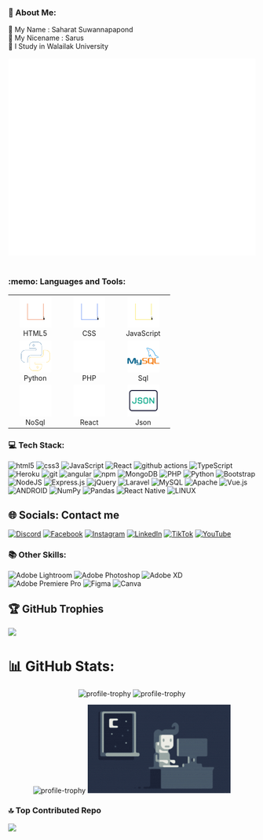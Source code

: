 <h3>💫 About Me:</h3>
📛 My Name : Saharat Suwannapapond<br>📖 My Nicename : Sarus<br>🏫 I Study in Walailak University<br>

<div align="center"><br>
	<a href="https://github.com/Sarus1997/Sarus1997/blame/main/hello.svg"><img src="hello.svg" width="800" height="400" alt="Click to see the source"></a><br>
</div><br>

<h3>:memo: Languages and Tools:</h3>

<table>
	<tr>
		<td align="center" width="96"><a href="https://www.w3schools.com/html/"><img src="icon/html-icon.svg" alt="icon" width="65" height="65" /></a>
	      <br>HTML5
	    </td>
		<td align="center" width="96"><a href="https://www.w3schools.com/html/"><img src="icon/css-icon.svg" alt="icon" width="65" height="65" /></a>
	      <br>CSS
	    </td>
		<td align="center" width="96"><a href="https://www.w3schools.com/js/"><img src="icon/js-icon.svg" alt="icon" width="65" height="65" /></a>
	      <br>JavaScript
	    </td>
	</tr>
	<tr>
		<td align="center" width="96"><a href="https://www.python.org/"><img src="icon/python-icon.svg" alt="icon" width="65" height="65" /></a>
	      <br>Python
	    </td>
		<td align="center" width="96"><a href="https://www.w3schools.com/php/"><img src="icon/php.gif" alt="icon" width="65" height="65" /></a>
	      <br>PHP
	    </td>
		<td align="center" width="96"><a href="https://www.w3schools.com/sql/"><img src="icon/mysql-icon.svg" alt="icon" width="65" height="65" /></a>
	      <br>Sql
	    </td>
	</tr>
	 <tr>
		<td align="center" width="96"><a href="https://www.mongodb.com/nosql-explained"><img src="icon/mongodb.gif" alt="icon" width="65" height="65" /></a>
	      <br>NoSql
		<td align="center" width="96"><a href="https://www.w3schools.com/html/"><img src="icon/react-icon.svg" alt="icon" width="65" height="65" /></a>
	      <br>React
	    </td>
		 <td align="center" width="96"><a href="https://www.w3schools.com/html/"><img src="icon/json1.gif" alt="icon" width="65" height="65" /></a>
	      <br>Json
	    </td>
	 </tr>



</table>


<h3>💻 Tech Stack:</h3>

<p>
	<img alt="html5" src="https://img.shields.io/badge/-HTML5-E34F26?style=flat-square&logo=html5&logoColor=white" height="24"/>
	<img alt="css3" src="https://img.shields.io/badge/CSS3-1572B6?style=for-the-badge&logo=css3&logoColor=white" height="24"/>
	<img alt="JavaScript" src="https://img.shields.io/badge/javascript-%23323330.svg?style=for-the-badge&logo=javascript&logoColor=%23F7DF1E" height="24"/>
	<img alt="React" src="https://img.shields.io/badge/-React-45b8d8?style=flat-square&logo=react&logoColor=white" height="24"/>
	<img alt="github actions" src="https://img.shields.io/badge/-Github_Actions-2088FF?style=flat-square&logo=github-actions&logoColor=white" height="24"/>
	<img alt="TypeScript" src="https://img.shields.io/badge/-TypeScript-007ACC?style=flat-square&logo=typescript&logoColor=white" height="24"/>
	<img alt="Heroku" src="https://img.shields.io/badge/-Heroku-430098?style=flat-square&logo=heroku&logoColor=white" height="24"/>
	<img alt="git" src="https://img.shields.io/badge/-Git-F05032?style=flat-square&logo=git&logoColor=white" height="24"/>
	<img alt="angular" src="https://img.shields.io/badge/-Angular-DD0031?style=flat-square&logo=angular&logoColor=white" height="24"/>
	<img alt="npm" src="https://img.shields.io/badge/-NPM-CB3837?style=flat-square&logo=npm&logoColor=white" height="24"/>
	<img alt="MongoDB" src="https://img.shields.io/badge/-MongoDB-13aa52?style=flat-square&logo=mongodb&logoColor=white" height="24"/>
	<img alt="PHP" src="https://img.shields.io/badge/php-%23777BB4.svg?style=for-the-badge&logo=php&logoColor=white" height="24"/>
	<img alt="Python" src="https://img.shields.io/badge/python-3670A0?style=for-the-badge&logo=python&logoColor=ffdd54" height="24"/>
	<img alt="Bootstrap" src="https://img.shields.io/badge/bootstrap-%23563D7C.svg?style=for-the-badge&logo=bootstrap&logoColor=white" height="24"/>
	<img alt="NodeJS" src="https://img.shields.io/badge/node.js-6DA55F?style=for-the-badge&logo=node.js&logoColor=white" height="24"/>
	<img alt="Express.js" src="https://img.shields.io/badge/express.js-%23404d59.svg?style=for-the-badge&logo=express&logoColor=%2361DAFB" height="24"/>
	<img alt="jQuery" src="https://img.shields.io/badge/jquery-%230769AD.svg?style=for-the-badge&logo=jquery&logoColor=white" height="24"/>
	<img alt="Laravel" src="https://img.shields.io/badge/laravel-%23FF2D20.svg?style=for-the-badge&logo=laravel&logoColor=white" height="24"/>
	<img alt="MySQL" src="https://img.shields.io/badge/mysql-%2300f.svg?style=for-the-badge&logo=mysql&logoColor=white" height="24"/>
	<img alt="Apache" src="https://img.shields.io/badge/apache-%23D42029.svg?style=for-the-badge&logo=apache&logoColor=white" height="24"/>
	<img alt="Vue.js" src="https://img.shields.io/badge/vuejs-%2335495e.svg?style=for-the-badge&logo=vuedotjs&logoColor=%234FC08D" height="24"/>
	<img alt="ANDROID" src="https://img.shields.io/badge/android-%2320232a.svg?style=for-the-badge&logo=android&logoColor=%a4c639" height="24"/>
	<img alt="NumPy" src="https://img.shields.io/badge/numpy-%23013243.svg?style=for-the-badge&logo=numpy&logoColor=white" height="24"/>
	<img alt="Pandas" src="https://img.shields.io/badge/pandas-%23150458.svg?style=for-the-badge&logo=pandas&logoColor=white" height="24"/>
	<img alt="React Native" src="https://img.shields.io/badge/react_native-%2320232a.svg?style=for-the-badge&logo=react&logoColor=%2361DAFB" height="24"/>
	<img alt="LINUX" src="https://img.shields.io/badge/Linux-FCC624?style=for-the-badge&logo=linux&logoColor=black" height="24"/>
</p>


## 🌐 Socials: Contact me

[![Discord](https://img.shields.io/badge/Discord-%237289DA.svg?logo=discord&logoColor=white)](https://discord.gg/#3541)
[![Facebook](https://img.shields.io/badge/Facebook-%231877F2.svg?logo=Facebook&logoColor=white)](https://facebook.com/saharat.suwannapapond.7)
[![Instagram](https://img.shields.io/badge/Instagram-%23E4405F.svg?logo=Instagram&logoColor=white)](https://instagram.com/sr_sarus_/?next=%2Fsr_sarus_%2F)
[![LinkedIn](https://img.shields.io/badge/LinkedIn-%230077B5.svg?logo=linkedin&logoColor=white)](https://linkedin.com/in/saharat-sarus/)
[![TikTok](https://img.shields.io/badge/TikTok-%23000000.svg?logo=TikTok&logoColor=white)](https://tiktok.com/@sarus_ss)
[![YouTube](https://img.shields.io/badge/YouTube-%23FF0000.svg?logo=YouTube&logoColor=white)](https://youtube.com/@sr_sarus)

<h3>📚 Other Skills:</h3>

<p>
	<img alt="Adobe Lightroom" src="https://img.shields.io/badge/Adobe%20Lightroom-31A8FF.svg?style=for-the-badge&logo=Adobe%20Lightroom&logoColor=white" height="24"/>
	<img alt="Adobe Photoshop" src="https://img.shields.io/badge/adobephotoshop-%2331A8FF.svg?style=for-the-badge&logo=adobephotoshop&logoColor=white" height="24"/>
	<img alt="Adobe XD" src="https://img.shields.io/badge/Adobe%20XD-470137?style=for-the-badge&logo=Adobe%20XD&logoColor=#FF61F6" height="24"/>
	<img alt="Adobe Premiere Pro" src="https://img.shields.io/badge/Adobe%20Premiere%20Pro-9999FF.svg?style=for-the-badge&logo=Adobe%20Premiere%20Pro&logoColor=white" height="24"/>
	<img alt="Figma" src="https://img.shields.io/badge/figma-%23F24E1E.svg?style=for-the-badge&logo=figma&logoColor=white" height="24"/>
	<img alt="Canva" src="https://img.shields.io/badge/Canva-%2300C4CC.svg?style=for-the-badge&logo=Canva&logoColor=white" height="24"/>
</p>


## 🏆 GitHub Trophies
![](https://github-profile-trophy.vercel.app/?username=sarus1997&theme=radical&no-frame=false&no-bg=false&margin-w=4)

# 📊 GitHub Stats:
<p align="center">
  <img height="180em" src="https://github-readme-stats.vercel.app/api?username=sarus1997&theme=dark&hide_border=false&include_all_commits=true&count_private=true" alt="profile-trophy"/>
  <img height="180em" src="https://github-readme-stats.vercel.app/api/top-langs/?username=sarus1997&theme=dark&hide_border=false&include_all_commits=true&count_private=true&layout=compact" alt="profile-trophy"/>
</p>

<p align="center">
  <img height="180em" src="https://github-readme-streak-stats.herokuapp.com/?user=sarus1997&theme=dark&hide_border=false" alt="profile-trophy"/>
  <img height="180em" alt="Night Coding" src="https://raw.githubusercontent.com/AVS1508/AVS1508/master/assets/Night-Coding.gif"/>
</p>



### 🔝 Top Contributed Repo
![](https://github-contributor-stats.vercel.app/api?username=sarus1997&limit=5&theme=radical&combine_all_yearly_contributions=true)



